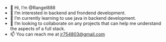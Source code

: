 - 👋 Hi, I’m @Rangel888
- 👀 I’m interested in backend and frondend development. 
- 🌱 I’m currently learning to use java in backend development. 
- 💞️ I’m looking to collaborate on any projects that can help me understand the aspects of a full stack. 
- 📫 You can reach me at jr754803@gmail.com

<!---
Rangel888/Rangel888 is a ✨ special ✨ repository because its `README.md` (this file) appears on your GitHub profile.
You can click the Preview link to take a look at your changes.
--->
